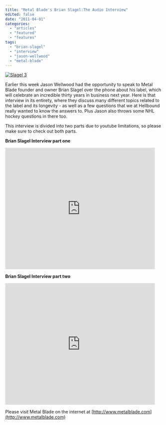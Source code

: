 ```yaml
---
title: "Metal Blade's Brian Slagel:The Audio Interview"
edited: false
date: "2011-04-01"
categories:
  - "articles"
  - "featured"
  - "features"
tags:
  - "brian-slagel"
  - "interview"
  - "jason-wellwood"
  - "metal-blade"
---
```


[![](http://www.hellbound.ca/wp-content/uploads/2011/04/Slagel-3-595x395.jpg "Slagel 3")](http://www.hellbound.ca/wp-content/uploads/2011/04/Slagel-3.jpg)

Earlier this week Jason Wellwood had the opportunity to speak to Metal Blade founder and owner Brian Slagel over the phone about his label, which will celebrate an incredible thirty years in business next year. Here is that interview in its entirety, where they discuss many different topics related to the label and its longevity - as well as a few questions that we at Hellbound really wanted to know the answers to. Plus Jason also throws some NHL hockey questions in there too.

This interview is divided into two parts due to youtube limitations, so please make sure to check out both parts.

**Brian Slagel Interview part one**

<iframe title="YouTube video player" width="480" height="390" src="http://www.youtube.com/embed/qwaVPQHVhiU" frameborder="0" allowfullscreen></iframe>

**Brian Slagel Interview part two**

<iframe title="YouTube video player" width="480" height="390" src="http://www.youtube.com/embed/zr_HgmQTass" frameborder="0" allowfullscreen></iframe>

Please visit Metal Blade on the internet at [http://www.metalblade.com](http://www.metalblade.com)
